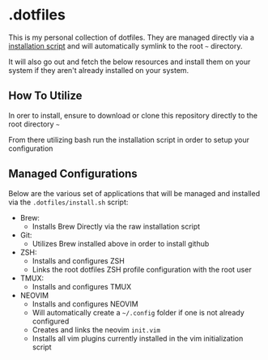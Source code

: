 # .dotfiles

This is my personal collection of dotfiles. They are managed directly via a [installation script](./install.sh) and will automatically symlink to the root `~` directory.

It will also go out and fetch the below resources and install them on your system if they aren't already installed on your system.

## How To Utilize

In orer to install, ensure to download or clone this repository directly to the root directory `~`

From there utilizing bash run the installation script in order to setup your configuration 

## Managed Configurations

Below are the various set of applications that will be managed and installed via the `.dotfiles/install.sh` script:

- Brew: 
    - Installs Brew Directly via the raw installation script
- Git:
    - Utilizes Brew installed above in order to install github
- ZSH:
    - Installs and configures ZSH 
    - Links the root dotfiles ZSH profile configuration with the root user
- TMUX:
    - Installs and configures TMUX
- NEOVIM
    - Installs and configures NEOVIM
    - Will automatically create a `~/.config` folder if one is not already configured
    - Creates and links the neovim `init.vim` 
    - Installs all vim plugins currently installed in the vim initialization script
